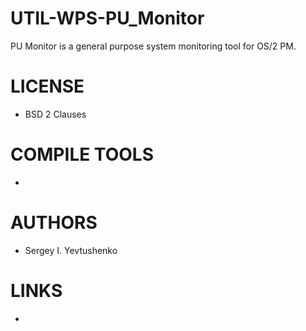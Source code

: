 UTIL-WPS-PU_Monitor
===================

PU Monitor is a general purpose system monitoring tool for OS/2 PM.

LICENSE
===============
* BSD 2 Clauses

COMPILE TOOLS
===============
* 

AUTHORS
===============
* Sergey I. Yevtushenko

LINKS
===============
* 
